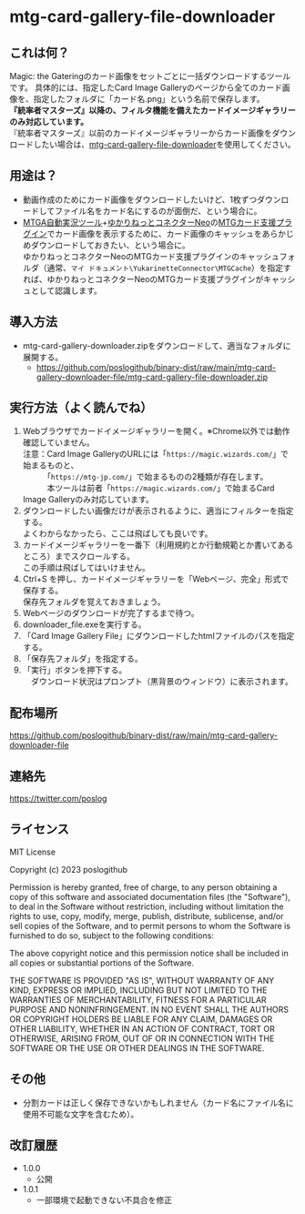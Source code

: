 # mtg-card-gallery-file-downloader

## これは何？

Magic: the Gateringのカード画像をセットごとに一括ダウンロードするツールです。
具体的には、指定したCard Image Galleryのページから全てのカード画像を、指定したフォルダに「カード名.png」という名前で保存します。<br />
**『統率者マスターズ』以降の、フィルタ機能を備えたカードイメージギャラリーのみ対応しています。**<br />
『統率者マスターズ』以前のカードイメージギャラリーからカード画像をダウンロードしたい場合は、[mtg-card-gallery-file-downloader](https://github.com/poslogithub/binary-dist/tree/main/mtg-card-gallery-downloader)を使用してください。

## 用途は？

* 動画作成のためにカード画像をダウンロードしたいけど、1枚ずつダウンロードしてファイル名をカード名にするのが面倒だ、という場合に。
* [MTGA自動実況ツール](https://github.com/poslogithub/binary-dist/tree/main/mtga-commentary-automation)+[ゆかりねっとコネクターNeo](https://www.machanbazaar.com/ync-neo/)の[MTGカード支援プラグイン](https://www.machanbazaar.com/plugin_mtg/)でカード画像を表示するために、カード画像のキャッシュをあらかじめダウンロードしておきたい、という場合に。<br />
ゆかりねっとコネクターNeoのMTGカード支援プラグインのキャッシュフォルダ（通常、`マイ ドキュメント\YukarinetteConnector\MTGCache`）を指定すれば、ゆかりねっとコネクターNeoのMTGカード支援プラグインがキャッシュとして認識します。<br />

## 導入方法

* mtg-card-gallery-downloader.zipをダウンロードして、適当なフォルダに展開する。
  * https://github.com/poslogithub/binary-dist/raw/main/mtg-card-gallery-downloader-file/mtg-card-gallery-file-downloader.zip

## 実行方法（よく読んでね）

1. Webブラウザでカードイメージギャラリーを開く。※Chrome以外では動作確認していません。<br />
   注意：Card Image GalleryのURLには「`https://magic.wizards.com/`」で始まるものと、<br />
   　　　「`https://mtg-jp.com/`」で始まるものの2種類が存在します。<br />
   　　　本ツールは前者「`https://magic.wizards.com/`」で始まるCard Image Galleryのみ対応しています。<br />
2. ダウンロードしたい画像だけが表示されるように、適当にフィルターを指定する。<br />
   よくわからなかったら、ここは飛ばしても良いです。<br />
3. カードイメージギャラリーを一番下（利用規約とか行動規範とか書いてあるところ）までスクロールする。<br />
   この手順は飛ばしてはいけません。<br />
4. Ctrl+S を押し、カードイメージギャラリーを「Webページ、完全」形式で保存する。<br />
   保存先フォルダを覚えておきましょう。<br />
5. Webページのダウンロードが完了するまで待つ。<br />
5. downloader_file.exeを実行する。<br />
6. 「Card Image Gallery File」にダウンロードしたhtmlファイルのパスを指定する。<br />
7. 「保存先フォルダ」を指定する。<br />
8. 「実行」ボタンを押下する。<br />
　ダウンロード状況はプロンプト（黒背景のウィンドウ）に表示されます。<br />

## 配布場所

https://github.com/poslogithub/binary-dist/raw/main/mtg-card-gallery-downloader-file

## 連絡先

https://twitter.com/poslog

## ライセンス

MIT License

Copyright (c) 2023 poslogithub

Permission is hereby granted, free of charge, to any person obtaining a copy
of this software and associated documentation files (the "Software"), to deal
in the Software without restriction, including without limitation the rights
to use, copy, modify, merge, publish, distribute, sublicense, and/or sell
copies of the Software, and to permit persons to whom the Software is
furnished to do so, subject to the following conditions:

The above copyright notice and this permission notice shall be included in all
copies or substantial portions of the Software.

THE SOFTWARE IS PROVIDED "AS IS", WITHOUT WARRANTY OF ANY KIND, EXPRESS OR
IMPLIED, INCLUDING BUT NOT LIMITED TO THE WARRANTIES OF MERCHANTABILITY,
FITNESS FOR A PARTICULAR PURPOSE AND NONINFRINGEMENT. IN NO EVENT SHALL THE
AUTHORS OR COPYRIGHT HOLDERS BE LIABLE FOR ANY CLAIM, DAMAGES OR OTHER
LIABILITY, WHETHER IN AN ACTION OF CONTRACT, TORT OR OTHERWISE, ARISING FROM,
OUT OF OR IN CONNECTION WITH THE SOFTWARE OR THE USE OR OTHER DEALINGS IN THE
SOFTWARE.

## その他

* 分割カードは正しく保存できないかもしれません（カード名にファイル名に使用不可能な文字を含むため）。

## 改訂履歴

* 1.0.0
  * 公開
* 1.0.1
  * 一部環境で起動できない不具合を修正
